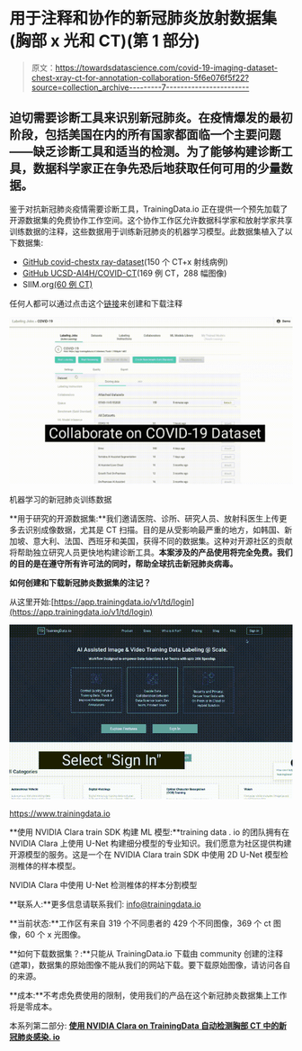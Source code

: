 # 用于注释和协作的新冠肺炎放射数据集(胸部 x 光和 CT)(第 1 部分)

> 原文：<https://towardsdatascience.com/covid-19-imaging-dataset-chest-xray-ct-for-annotation-collaboration-5f6e076f5f22?source=collection_archive---------7----------------------->

## 迫切需要诊断工具来识别新冠肺炎。在疫情爆发的最初阶段，包括美国在内的所有国家都面临一个主要问题——缺乏诊断工具和适当的检测。为了能够构建诊断工具，数据科学家正在争先恐后地获取任何可用的少量数据。

鉴于对抗新冠肺炎疫情需要诊断工具，TrainingData.io 正在提供一个预先加载了开源数据集的免费协作工作空间。这个协作工作区允许数据科学家和放射学家共享训练数据的注释，这些数据用于训练新冠肺炎的机器学习模型。此数据集植入了以下数据集:

*   [GitHub covid-chestx ray-dataset](https://github.com/ieee8023/covid-chestxray-dataset)(150 个 CT+x 射线病例)
*   [GitHub UCSD-AI4H/COVID-CT](https://github.com/UCSD-AI4H/COVID-CT)(169 例 CT，288 幅图像)
*   SIIM.org[(60 例 CT)](https://www.sirm.org/en/)

任何人都可以通过点击这个[链接](https://app.trainingdata.io/v1/td/login)来创建和下载注释

![](img/5057e0bcf85f2f48a151f60dfe3f55ab.png)

机器学习的新冠肺炎训练数据

**用于研究的开源数据集:**我们邀请医院、诊所、研究人员、放射科医生上传更多去识别成像数据，尤其是 CT 扫描。目的是从受影响最严重的地方，如韩国、新加坡、意大利、法国、西班牙和美国，获得不同的数据集。这种对开源社区的贡献将帮助独立研究人员更快地构建诊断工具。**本案涉及的产品使用将完全免费。我们的目的是在遵守所有许可法的同时，帮助全球抗击新冠肺炎病毒。**

**如何创建和下载新冠肺炎数据集的注记？**

从这里开始:[https://app.trainingdata.io/v1/td/login](https://app.trainingdata.io/v1/td/login)

![](img/9f971044cf218e84d8c3cb2e8b9df8e4.png)

https://www.trainingdata.io

**使用 NVIDIA Clara train SDK 构建 ML 模型:**training data . io 的团队拥有在 NVIDIA Clara 上使用 U-Net 构建细分模型的专业知识。我们愿意为社区提供构建开源模型的服务。这是一个在 NVIDIA Clara train SDK 中使用 2D U-Net 模型检测椎体的样本模型。

NVIDIA Clara 中使用 U-Net 检测椎体的样本分割模型

**联系人:**更多信息请联系我们: [info@trainingdata.io](mailto:info@trainingdata.io)

**当前状态:**工作区有来自 319 个不同患者的 429 个不同图像，369 个 ct 图像，60 个 x 光图像。

**如何下载数据集？:**只能从 TrainingData.io 下载由 community 创建的注释(遮罩)，数据集的原始图像不能从我们的网站下载。要下载原始图像，请访问各自的来源。

**成本:**不考虑免费使用的限制，使用我们的产品在这个新冠肺炎数据集上工作将是零成本。

本系列第二部分: [**使用 NVIDIA Clara on TrainingData 自动检测胸部 CT 中的新冠肺炎感染. io**](/annotate-data-train-ai-for-covid-19-detection-in-chest-ct-using-nvidia-clara-on-trainingdata-io-e25df2bfd0aa)